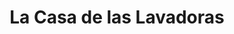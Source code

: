 ---
title: "La Casa de las Lavadoras"
url: /santo-domingo/la-casa-de-las-lavadoras/
shop: electrónica
---